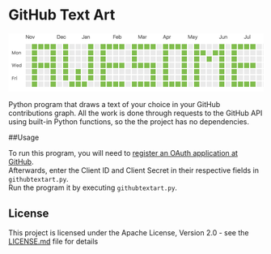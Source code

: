 # GitHub Text Art

![Screenshot](screenshot.png?raw=true)

Python program that draws a text of your choice in your GitHub contributions graph. All the work is done through requests to the GitHub API using built-in Python functions, so the the project has no dependencies.  

##Usage

To run this program, you will need to [register an OAuth application at GitHub](https://github.com/settings/applications/new).  
Afterwards, enter the Client ID and Client Secret in their respective fields in `githubtextart.py`.  
Run the program it by executing `githubtextart.py`.

## License

This project is licensed under the Apache License, Version 2.0 - see the [LICENSE.md](LICENSE.md) file for details
